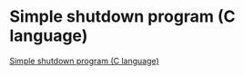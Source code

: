 # Simple shutdown program (C language)
[Simple shutdown program (C language)](https://aiwithcloud.com/2022/09/16/simple_shutdown_program_c_language/)
